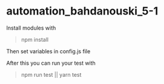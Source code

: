 # automation_bahdanouski_5-1

Install modules with
 >npm install

Then set variables in config.js file

After this you can run your test with 
>npm run test || yarn test
